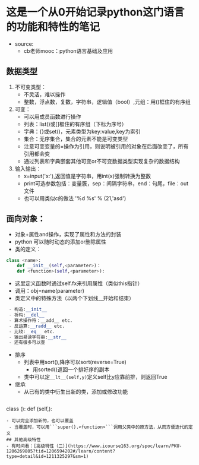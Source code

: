 # 这是一个从0开始记录python这门语言的功能和特性的笔记
- source:
  - cb老师mooc：python语言基础及应用
## 数据类型
1. 不可变类型：
   - 不灵活，难以操作
   - 整数，浮点数，复数，字符串，逻辑值（bool）,元组：用()框住的有序组
2. 可变：
   - 可以用成员函数进行操作
   - 列表：list()或[]框住的有序组（下标为序号）
   - 字典：{}或set()，元素类型为key:value,key为索引
   - 集合：无序集合，集合的元素不能是可变类型
   - 注意可变变量的=操作为引用，则说明被引用的对象在后面改变了，所有引用都会变
   - 通过列表和字典嵌套其他可变or不可变数据类型实现复杂的数据结构
3. 输入输出：
   - x=input('x:'),返回值是字符串，用int(x)强制转换为整数
   - print可选参数包括：变量簇，sep：间隔字符串，end：句尾，file：out文件
   - 也可以用类似c的做法 '%d %s' % (21,'asd')
## 面向对象：
 - 对象+属性and操作，实现了属性和方法的封装
 - python 可以随时动态的添加or删除属性
 - 类的定义：
  ```python
  class <name>:
      def __init__(self,<parameter>)：
      def <function>(self,<parameter>):
  ```
   - 这里定义函数时通过self.fx来引用属性（类似this指针）
 - 调用：obj=name(parameter)
 - 类定义中的特殊方法（以两个下划线__开始和结束）
  ``` python
   - 构造:__init__
   - 析构:__del__
   - 算术操作符：__add__ etc.
   - 反运算:__radd__ etc.
   - 比较:__eq__ etc.
   - 输出易读字符串:__str__
   - 还有很多可以查
  ```
 - 排序
   - 列表中用sort(),降序可以sort(reverse=True)
     - 用sorted()返回一个排好序的副本
   - 类中可以定```__lt__(self,y)```定义self比y应靠前排，则返回True
 - 继承
   - 从已有的类中衍生出新的类，添加或修改功能
   ```python
  class <son>(<father>):
      def <redefinefunction>(self,<parameter>):
   ```
   - 可以完全添加新的，也可以覆盖
    - 当覆盖时，可以用```super().<function>```调用父类中的原方法，从而方便迭代的定义
## 其他高级特性
   - 有时间看：[高级特性（二）](https://www.icourse163.org/spoc/learn/PKU-1206269805?tid=1206594202#/learn/content?type=detail&id=1211325297&sm=1)